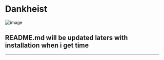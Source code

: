 # Dankheist

![image](https://github.com/1010saf/dankheist/assets/92152439/80c2c383-1e90-4338-aace-56a54f1e3683)
## README.md will be updated laters with installation when i get time

------------------------------------------------



